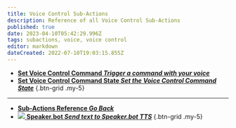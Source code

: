 ```yaml
---
title: Voice Control Sub-Actions
description: Reference of all Voice Control Sub-Actions
published: true
date: 2023-04-10T05:42:29.996Z
tags: subactions, voice, voice control
editor: markdown
dateCreated: 2022-07-10T19:03:15.855Z
---
```


* [<i class="mdi mdi-slash-forward-box primary--text"></i> **Set Voice Control Command *Trigger a command with your voice***](/Sub-Actions/Voice-Control/Set-Voice-Control-Command)
* [<i class="mdi mdi-state-machine primary--text"></i> **Set Voice Control Command State *Set the Voice Control Command State***](/Sub-Actions/Voice-Control/Set-Voice-Control-Command-State)
{.btn-grid .my-5}

---

- [<i class="mdi mdi-chevron-left"></i>**Sub-Actions Reference *Go Back***](/Sub-Actions)
- [<img src="https://streamer.bot/twitchspeaker/logo.svg"></img> **Speaker.bot *Send text to Speaker.bot TTS***](/Sub-Actions/Speakerbot/Speak)
{.btn-grid .my-5}